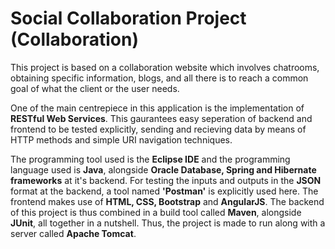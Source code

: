 # Social Collaboration Project (Collaboration)

This project is based on a collaboration website which involves chatrooms, obtaining specific information, blogs, and all there is to reach a common goal of what the client or the user needs.

One of the main centrepiece in this application is the implementation of **RESTful Web Services**. This gaurantees easy seperation of backend and frontend to be tested explicitly, sending and recieving data by means of HTTP methods and simple URI navigation techniques.

The programming tool used is the **Eclipse IDE** and the programming language used is **Java**, alongside **Oracle Database, Spring and Hibernate frameworks** at it's backend. For testing the inputs and outputs in the **JSON** format at the backend, a tool named **'Postman'** is explicitly used here. The frontend makes use of **HTML, CSS, Bootstrap** and **AngularJS**. The backend of this project is thus combined in a build tool called **Maven**, alongside **JUnit**, all together in a nutshell. Thus, the project is made to run along with a server called **Apache Tomcat**.
